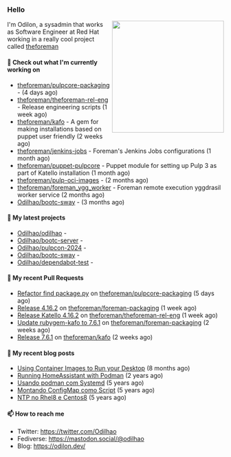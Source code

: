### Hello

<img align="right" src="https://avatars.githubusercontent.com/odilhao" width="260">

I'm Odilon, a sysadmin that works as Software Engineer at Red Hat working in a really cool project called [theforeman](https://theforeman.org/)

#### 👷 Check out what I'm currently working on

- [theforeman/pulpcore-packaging](https://github.com/theforeman/pulpcore-packaging) -  (4 days ago)
- [theforeman/theforeman-rel-eng](https://github.com/theforeman/theforeman-rel-eng) - Release engineering scripts (1 week ago)
- [theforeman/kafo](https://github.com/theforeman/kafo) - A gem for making installations based on puppet user friendly (2 weeks ago)
- [theforeman/jenkins-jobs](https://github.com/theforeman/jenkins-jobs) - Foreman&#39;s Jenkins Jobs configurations (1 month ago)
- [theforeman/puppet-pulpcore](https://github.com/theforeman/puppet-pulpcore) - Puppet module for setting up Pulp 3 as part of Katello installation (1 month ago)
- [theforeman/pulp-oci-images](https://github.com/theforeman/pulp-oci-images) -  (2 months ago)
- [theforeman/foreman_ygg_worker](https://github.com/theforeman/foreman_ygg_worker) - Foreman remote execution yggdrasil worker service (2 months ago)
- [Odilhao/bootc-sway](https://github.com/Odilhao/bootc-sway) -  (3 months ago)

#### 🌱 My latest projects

- [Odilhao/odilhao](https://github.com/Odilhao/odilhao) - 
- [Odilhao/bootc-server](https://github.com/Odilhao/bootc-server) - 
- [Odilhao/pulpcon-2024](https://github.com/Odilhao/pulpcon-2024) - 
- [Odilhao/bootc-sway](https://github.com/Odilhao/bootc-sway) - 
- [Odilhao/dependabot-test](https://github.com/Odilhao/dependabot-test) - 

#### 🔨 My recent Pull Requests

- [Refactor find package.py](https://github.com/theforeman/pulpcore-packaging/pull/2065) on [theforeman/pulpcore-packaging](https://github.com/theforeman/pulpcore-packaging) (5 days ago)
- [Release 4.16.2](https://github.com/theforeman/foreman-packaging/pull/12171) on [theforeman/foreman-packaging](https://github.com/theforeman/foreman-packaging) (1 week ago)
- [Release Katello 4.16.2](https://github.com/theforeman/theforeman-rel-eng/pull/502) on [theforeman/theforeman-rel-eng](https://github.com/theforeman/theforeman-rel-eng) (1 week ago)
- [Update rubygem-kafo to 7.6.1](https://github.com/theforeman/foreman-packaging/pull/12156) on [theforeman/foreman-packaging](https://github.com/theforeman/foreman-packaging) (2 weeks ago)
- [Release 7.6.1](https://github.com/theforeman/kafo/pull/386) on [theforeman/kafo](https://github.com/theforeman/kafo) (2 weeks ago)

#### 📜 My recent blog posts

- [Using Container Images to Run your Desktop](https://odilon.dev/2024/10/29/building-a-desktop-with-bootc/) (8 months ago)
- [Running HomeAssistant with Podman](https://odilon.dev/2022/12/20/homeassistant-with-podman/) (2 years ago)
- [Usando podman com Systemd](https://odilon.dev/2020/06/30/usando-podman-com-systemd/) (5 years ago)
- [Montando ConfigMap como Script](https://odilon.dev/2020/03/08/montando-configmap-como-script/) (5 years ago)
- [NTP no Rhel8 e Centos8](https://odilon.dev/2019/09/17/2019-09-17-ntp-rhel8-centos8/) (5 years ago)


#### 📫 How to reach me

- Twitter: https://twitter.com/Odilhao
- Fediverse: https://mastodon.social/@odilhao
- Blog: https://odilon.dev/
